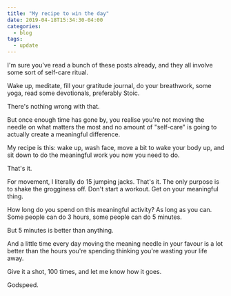 ```yaml
---
title: "My recipe to win the day"
date: 2019-04-18T15:34:30-04:00
categories:
  - blog
tags:
  - update
---
```


I'm sure you've read a bunch of these posts already, and they all involve some sort of self-care ritual.

Wake up, meditate, fill your gratitude journal, do your breathwork, some yoga, read some devotionals, preferably Stoic.

There's nothing wrong with that.

But once enough time has gone by, you realise you're not moving the needle on what matters the most and no amount of "self-care" is going to actually create a meaningful difference.

My recipe is this: wake up, wash face, move a bit to wake your body up, and sit down to do the meaningful work you now you need to do.

That's it.

For movement, I literally do 15 jumping jacks. That's it. The only purpose is to shake the grogginess off. Don't start a workout. Get on your meaningful thing.

How long do you spend on this meaningful activity? As long as you can. Some people can do 3 hours, some people can do 5 minutes.

But 5 minutes is better than anything.

And a little time every day moving the meaning needle in your favour is a lot better than the hours you're spending thinking you're wasting your life away.

Give it a shot, 100 times, and let me know how it goes.

Godspeed.